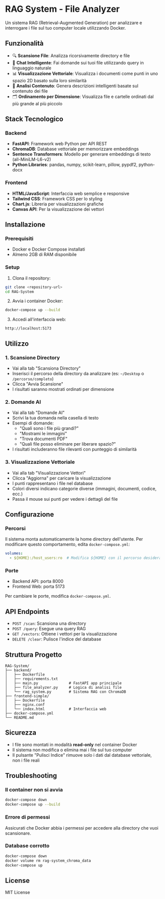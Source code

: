 # RAG System - File Analyzer

Un sistema RAG (Retrieval-Augmented Generation) per analizzare e interrogare i file sul tuo computer locale utilizzando Docker.

## Funzionalità

- 🔍 **Scansione File**: Analizza ricorsivamente directory e file
- 💬 **Chat Intelligente**: Fai domande sui tuoi file utilizzando query in linguaggio naturale  
- 📊 **Visualizzazione Vettoriale**: Visualizza i documenti come punti in uno spazio 2D basato sulla loro similarità
- 📁 **Analisi Contenuto**: Genera descrizioni intelligenti basate sul contenuto dei file
- 🗂️ **Ordinamento per Dimensione**: Visualizza file e cartelle ordinati dal più grande al più piccolo

## Stack Tecnologico

### Backend
- **FastAPI**: Framework web Python per API REST
- **ChromaDB**: Database vettoriale per memorizzare embeddings
- **Sentence Transformers**: Modello per generare embeddings di testo (all-MiniLM-L6-v2)
- **Python Libraries**: pandas, numpy, scikit-learn, pillow, pypdf2, python-docx

### Frontend  
- **HTML/JavaScript**: Interfaccia web semplice e responsive
- **Tailwind CSS**: Framework CSS per lo styling
- **Chart.js**: Libreria per visualizzazioni grafiche
- **Canvas API**: Per la visualizzazione dei vettori

## Installazione

### Prerequisiti
- Docker e Docker Compose installati
- Almeno 2GB di RAM disponibile

### Setup

1. Clona il repository:
```bash
git clone <repository-url>
cd RAG-System
```

2. Avvia i container Docker:
```bash
docker-compose up --build
```

3. Accedi all'interfaccia web:
```
http://localhost:5173
```

## Utilizzo

### 1. Scansione Directory
- Vai alla tab "Scansiona Directory"
- Inserisci il percorso della directory da analizzare (es: `~/Desktop` o `/percorso/completo`)
- Clicca "Avvia Scansione"
- I risultati saranno mostrati ordinati per dimensione

### 2. Domande AI
- Vai alla tab "Domande AI"
- Scrivi la tua domanda nella casella di testo
- Esempi di domande:
  - "Quali sono i file più grandi?"
  - "Mostrami le immagini"
  - "Trova documenti PDF"
  - "Quali file posso eliminare per liberare spazio?"
- I risultati includeranno file rilevanti con punteggio di similarità

### 3. Visualizzazione Vettoriale
- Vai alla tab "Visualizzazione Vettori"
- Clicca "Aggiorna" per caricare la visualizzazione
- I punti rappresentano i file nel database
- Colori diversi indicano categorie diverse (immagini, documenti, codice, ecc.)
- Passa il mouse sui punti per vedere i dettagli del file

## Configurazione

### Percorsi
Il sistema monta automaticamente la home directory dell'utente. Per modificare questo comportamento, edita `docker-compose.yml`:

```yaml
volumes:
  - ${HOME}:/host_users:ro  # Modifica ${HOME} con il percorso desiderato
```

### Porte
- Backend API: porta 8000
- Frontend Web: porta 5173

Per cambiare le porte, modifica `docker-compose.yml`.

## API Endpoints

- `POST /scan`: Scansiona una directory
- `POST /query`: Esegue una query RAG
- `GET /vectors`: Ottiene i vettori per la visualizzazione
- `DELETE /clear`: Pulisce l'indice del database

## Struttura Progetto

```
RAG-System/
├── backend/
│   ├── Dockerfile
│   ├── requirements.txt
│   ├── main.py              # FastAPI app principale
│   ├── file_analyzer.py     # Logica di analisi file
│   └── rag_system.py        # Sistema RAG con ChromaDB
├── frontend-simple/
│   ├── Dockerfile
│   ├── nginx.conf
│   └── index.html           # Interfaccia web
├── docker-compose.yml
└── README.md
```

## Sicurezza

- I file sono montati in modalità **read-only** nel container Docker
- Il sistema non modifica o elimina mai i file sul tuo computer
- Il pulsante "Pulisci Indice" rimuove solo i dati dal database vettoriale, non i file reali

## Troubleshooting

### Il container non si avvia
```bash
docker-compose down
docker-compose up --build
```

### Errore di permessi
Assicurati che Docker abbia i permessi per accedere alla directory che vuoi scansionare.

### Database corrotto
```bash
docker-compose down
docker volume rm rag-system_chroma_data
docker-compose up
```

## License

MIT License